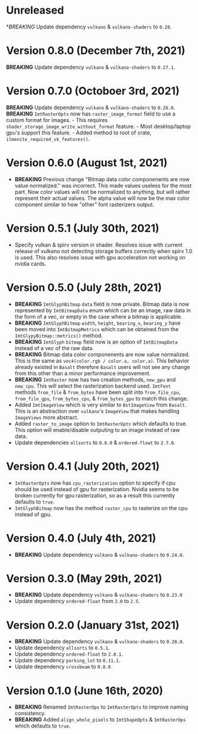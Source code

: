 # Unreleased

**BREAKING* Update dependency `vulkano` & `vulkano-shaders` to `0.28`.

# Version 0.8.0 (December 7th, 2021)

**BREAKING** Update dependency `vulkano` & `vulkano-shaders` to `0.27.1`.

# Version 0.7.0 (Octoboer 3rd, 2021)

**BREAKING** Update dependency `vulkano` & `vulkano-shaders` to `0.26.0`.
**BREAKING** `ImtRasterOpts` now has `raster_image_format` field to use a custom format for images.
    - This requires `shader_storage_image_write_without_format` feature.
        - Most desktop/laptop gpu's support this feature.
    - Added method to root of crate, `ilmenite_required_vk_features()`.

# Version 0.6.0 (August 1st, 2021)

- **BREAKING** Previous change "Bitmap data color componenents are now value normalized." was incorrect. This made values useless for the most part. Now color values will not be normalized to anything, but will rather represent their actual values. The alpha value will now be the max color component similar to how "other" font rasterizers output.

# Version 0.5.1 (July 30th, 2021)

- Specify vulkan & spirv version in shader. Resolves issue with current release of vulkano not detecting storage buffers correctly when spirv 1.0 is used. This also resolves issue with gpu acceleration not working on nvidia cards.

# Version 0.5.0 (July 28th, 2021)

- **BREAKING** `ImtGlyphBitmap` `data` field is now private. Bitmap data is now represented by `ImtBitmapData` enum which can be an image, raw data in the form of a vec, or empty in the case where a bitmap is applicable.
- **BREAKING** `ImtGlyphBitmap` `width`, `height`, `bearing_x`, `bearing_y` have been moved into `ImtBitmapMetrics` which can be obtained from the `ImtGlypyBitmap::metrics()` method.
- **BREAKING** `ImtGlyph` `bitmap` field now is an option of `ImtBitmapData` instead of a vec of the raw data.
- **BREAKING** Bitmap data color componenents are now value normalized. This is the same as `vec4(color.rgb / color.a, color.a)`. This behavior already existed in `Basalt` therefore `Basalt` users will not see any change from this other than a minor performance improvement.
- **BREAKING** `ImtRaster` now has two creation methods, `new_gpu` and `new_cpu`. This will select the rasterization backend used. `ImtFont` methods `from_file` & `from_bytes` have been split into `from_file_cpu`, `from_file_gpu`, `from_bytes_cpu`, & `from_bytes_gpu` to match this change.
- Added `ImtImageView` which is very similar to `BstImageView` from `Basalt`. This is an abstraction over `vulkano`'s `ImageView` that makes handling `ImageViews` more abstract.
- Added `raster_to_image` option to `ImtRasterOpts` which defaults to true. This option will enable/disable outputing to an image instead of raw data.
- Update dependencies `allsorts` to `0.6.0` & `ordered-float` to `2.7.0`.

# Version 0.4.1 (July 20th, 2021)

- `ImtRasterOpts` now has `cpu_rasterization` option to specify if cpu should be used instead of gpu for rasterization. Nvidia seems to be broken currently for gpu rasterization, so as a result this currently defaults to `true`.
- `ImtGlyphBitmap` now has the method `raster_cpu` to rasterize on the cpu instead of gpu.

# Version 0.4.0 (July 4th, 2021)

- **BREAKING** Update dependency `vulkano` & `vulkano-shaders` to `0.24.0`.

# Version 0.3.0 (May 29th, 2021)

- **BREAKING** Update dependency `vulkano` & `vulkano-shaders` to `0.23.0`
- Update dependency `ordered-float` from `2.0` to `2.5`.

# Version 0.2.0 (January 31st, 2021)

- **BREAKING** Update dependency `vulkano` & `vulkano-shaders` to `0.20.0`.
- Update dependency `allsorts` to `0.5.1`.
- Update dependency `ordered-float` to `2.0.1`.
- Update dependency `parking_lot` to `0.11.1`.
- Update dependency `crossbeam` to `0.8.0`

# Version 0.1.0 (June 16th, 2020)

- **BREAKING** Renamed `ImtRasterOps` to `ImtRasterOpts` to improve naming consistency.
- **BREAKING** Added `align_whole_pixels` to `ImtShapeOpts` & `ImtRasterOps` which defaults to `true`.
